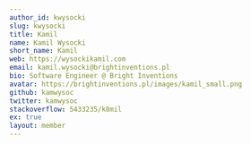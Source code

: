 ```yaml
---
author_id: kwysocki
slug: kwysocki
title: Kamil
name: Kamil Wysocki
short_name: Kamil
web: https://wysockikamil.com
email: kamil.wysocki@brightinventions.pl
bio: Software Engineer @ Bright Inventions
avatar: https://brightinventions.pl/images/kamil_small.png
github: kamwysoc
twitter: kamwysoc
stackoverflow: 5433235/k8mil
ex: true
layout: member
---
```


